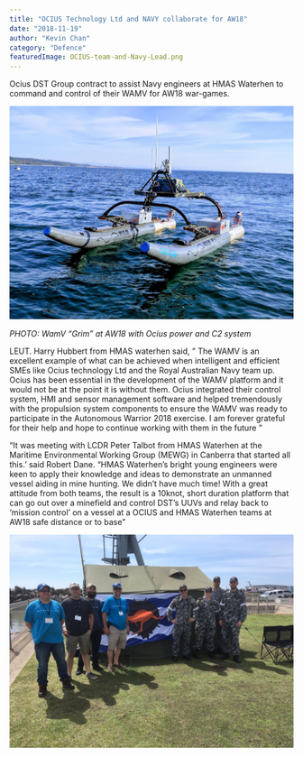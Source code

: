 ```yaml
---
title: "OCIUS Technology Ltd and NAVY collaborate for AW18"
date: "2018-11-19"
author: "Kevin Chan"
category: "Defence"
featuredImage: OCIUS-team-and-Navy-Lead.png
---
```


Ocius DST Group contract to assist Navy engineers at HMAS Waterhen to command and control of their WAMV for AW18 war-games.

![](./WamV.jpg)

*PHOTO: WamV “Grim” at AW18 with Ocius power and C2 system*

LEUT. Harry Hubbert from HMAS waterhen said, ” The WAMV is an excellent example of what can be achieved when intelligent and efficient SMEs like Ocius technology Ltd and the Royal Australian Navy team up. Ocius has been essential in the development of the WAMV platform and it would not be at the point it is without them. Ocius integrated their control system, HMI and sensor management software and helped tremendously with the propulsion system components to ensure the WAMV was ready to participate in the Autonomous Warrior 2018 exercise. I am forever grateful for their help and hope to continue working with them in the future ”

“It was meeting with LCDR Peter Talbot from HMAS Waterhen at the Maritime Environmental Working Group (MEWG) in Canberra that started all this.’ said Robert Dane. “HMAS Waterhen’s bright young engineers were keen to apply their knowledge and ideas to demonstrate an unmanned vessel aiding in mine hunting. We didn’t have much time! With a great attitude from both teams, the result is a 10knot, short duration platform that can go out over a minefield and control DST’s UUVs and relay back to ‘mission control’ on a vessel at a OCIUS and HMAS Waterhen teams at AW18 safe distance or to base”

![](./OCIUS-team-and-Navy-Lead.png)
